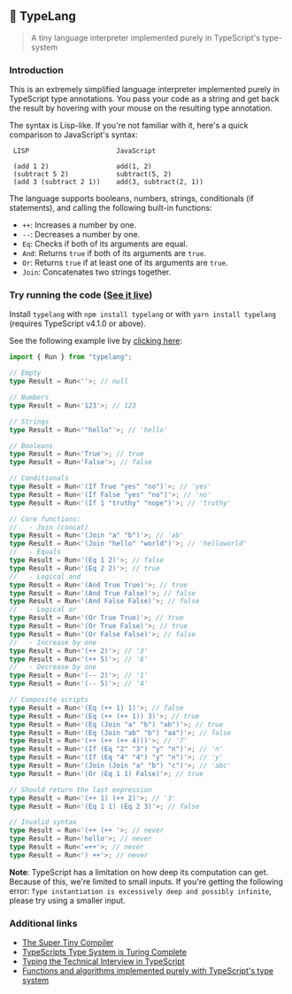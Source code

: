 ## 🌳 TypeLang

> A tiny language interpreter implemented purely in TypeScript's type-system

### Introduction

This is an extremely simplified language interpreter implemented purely in TypeScript type annotations. You pass your code as a string and get back the result by hovering with your mouse on the resulting type annotation.

The syntax is Lisp-like. If you're not familiar with it, here's a quick comparison to JavaScript's syntax:

```
 LISP                      JavaScript

 (add 1 2)                 add(1, 2)
 (subtract 5 2)            subtract(5, 2)
 (add 3 (subtract 2 1))    add(3, subtract(2, 1))
```

The language supports booleans, numbers, strings, conditionals (if statements), and calling the following built-in functions:

- `++`: Increases a number by one.
- `--`: Decreases a number by one.
- `Eq`: Checks if both of its arguments are equal.
- `And`: Returns `true` if both of its arguments are `true`.
- `Or`: Returns `true` if at least one of its arguments are `true`.
- `Join`: Concatenates two strings together.

### Try running the code ([See it live]())

Install `typelang` with `npm install typelang` or with `yarn install typelang` (requires TypeScript v4.1.0 or above).

See the following example live by [clicking here]():

```typescript
import { Run } from "typelang";

// Empty
type Result = Run<''>; // null

// Numbers
type Result = Run<'123'>; // 123

// Strings
type Result = Run<'"hello"'>; // 'hello'

// Booleans
type Result = Run<'True'>; // true
type Result = Run<'False'>; // false

// Conditionals
type Result = Run<'(If True "yes" "no")'>; // 'yes'
type Result = Run<'(If False "yes" "no")'>; // 'no'
type Result = Run<'(If 1 "truthy" "nope")'>; // 'truthy'

// Core functions:
//   - Join (concat)
type Result = Run<'(Join "a" "b")'>; // 'ab'
type Result = Run<'(Join "hello" "world")'>; // 'helloworld'
//   - Equals
type Result = Run<'(Eq 1 2)'>; // false
type Result = Run<'(Eq 2 2)'>; // true
//   - Logical and
type Result = Run<'(And True True)'>; // true
type Result = Run<'(And True False)'>; // false
type Result = Run<'(And False False)'>; // false
//   - Logical or
type Result = Run<'(Or True True)'>; // true
type Result = Run<'(Or True False)'>; // true
type Result = Run<'(Or False False)'>; // false
//   - Increase by one
type Result = Run<'(++ 2)'>; // '3'
type Result = Run<'(++ 5)'>; // '6'
//   - Decrease by one
type Result = Run<'(-- 2)'>; // '1'
type Result = Run<'(-- 5)'>; // '4'

// Composite scripts
type Result = Run<'(Eq (++ 1) 1)'>; // false
type Result = Run<'(Eq (++ (++ 1)) 3)'>; // true
type Result = Run<'(Eq (Join "a" "b") "ab")'>; // true
type Result = Run<'(Eq (Join "ab" "b") "aa")'>; // false
type Result = Run<'(++ (++ (++ 4)))'>; // '7'
type Result = Run<'(If (Eq "2" "3") "y" "n")'>; // 'n'
type Result = Run<'(If (Eq "4" "4") "y" "n")'>; // 'y'
type Result = Run<'(Join (Join "a" "b") "c")'>; // 'abc'
type Result = Run<'(Or (Eq 1 1) False)'>; // true

// Should return the last expression
type Result = Run<'(++ 1) (++ 2)'>; // '3'
type Result = Run<'(Eq 1 1) (Eq 2 3)'>; // false

// Invalid syntax
type Result = Run<'(++ (++ '>; // never
type Result = Run<'hello'>; // never
type Result = Run<'=++'>; // never
type Result = Run<') ++'>; // never
```

**Note**: TypeScript has a limitation on how deep its computation can get. Because of this, we're limited to small inputs. If you're getting the following error: `Type instantiation is excessively deep and possibly infinite`, please try using a smaller input.

### Additional links

- [The Super Tiny Compiler](https://github.com/jamiebuilds/the-super-tiny-compiler)
- [TypeScripts Type System is Turing Complete](https://github.com/microsoft/TypeScript/issues/14833)
- [Typing the Technical Interview in TypeScript](https://gal.hagever.com/posts/typing-the-technical-interview-in-typescript/)
- [Functions and algorithms implemented purely with TypeScript's type system](https://github.com/ronami/meta-typing)